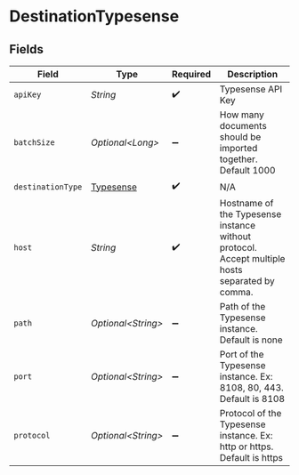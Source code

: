 # DestinationTypesense


## Fields

| Field                                                                                          | Type                                                                                           | Required                                                                                       | Description                                                                                    |
| ---------------------------------------------------------------------------------------------- | ---------------------------------------------------------------------------------------------- | ---------------------------------------------------------------------------------------------- | ---------------------------------------------------------------------------------------------- |
| `apiKey`                                                                                       | *String*                                                                                       | :heavy_check_mark:                                                                             | Typesense API Key                                                                              |
| `batchSize`                                                                                    | *Optional\<Long>*                                                                              | :heavy_minus_sign:                                                                             | How many documents should be imported together. Default 1000                                   |
| `destinationType`                                                                              | [Typesense](../../models/shared/Typesense.md)                                                  | :heavy_check_mark:                                                                             | N/A                                                                                            |
| `host`                                                                                         | *String*                                                                                       | :heavy_check_mark:                                                                             | Hostname of the Typesense instance without protocol. Accept multiple hosts separated by comma. |
| `path`                                                                                         | *Optional\<String>*                                                                            | :heavy_minus_sign:                                                                             | Path of the Typesense instance. Default is none                                                |
| `port`                                                                                         | *Optional\<String>*                                                                            | :heavy_minus_sign:                                                                             | Port of the Typesense instance. Ex: 8108, 80, 443. Default is 8108                             |
| `protocol`                                                                                     | *Optional\<String>*                                                                            | :heavy_minus_sign:                                                                             | Protocol of the Typesense instance. Ex: http or https. Default is https                        |